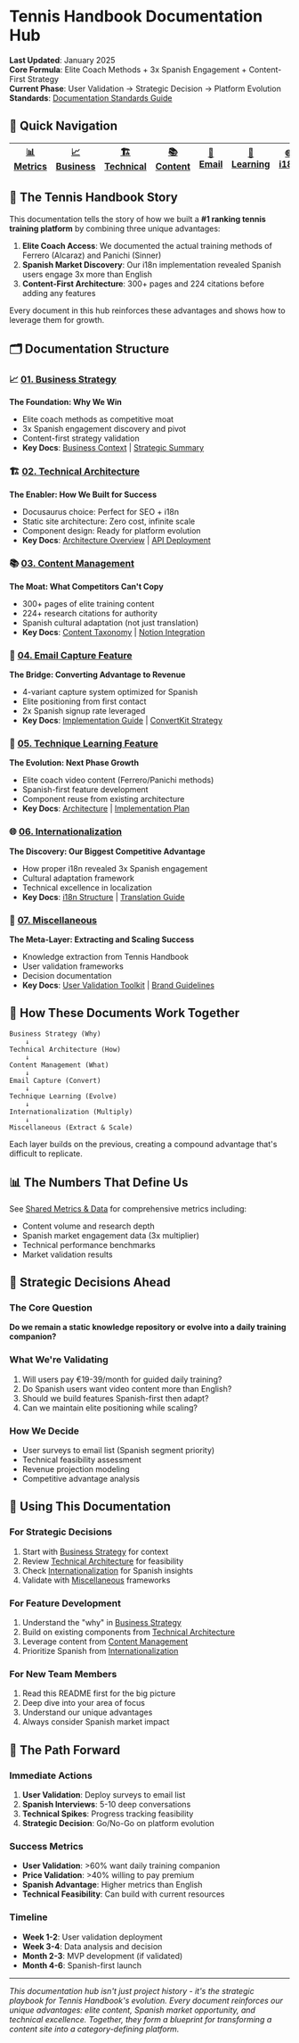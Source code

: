 # Tennis Handbook Documentation Hub

**Last Updated**: January 2025  
**Core Formula**: Elite Coach Methods + 3x Spanish Engagement + Content-First Strategy  
**Current Phase**: User Validation → Strategic Decision → Platform Evolution  
**Standards**: [Documentation Standards Guide](./DOCUMENTATION-STANDARDS.md)

## 🚀 Quick Navigation

| [📊 Metrics](./SHARED-METRICS.md) | [📈 Business](./01-Business-Strategy/) | [🏗️ Technical](./02-Technical-Architecture/) | [📚 Content](./03-Content-Management/) | [📧 Email](./04-Email-Capture-Feature/) | [🎥 Learning](./05-Technique-Learning-Feature/) | [🌐 i18n](./06-Internationalization/) | [🔧 Tools](./07-Miscellaneous/) |
| --------------------------------- | -------------------------------------- | -------------------------------------------- | -------------------------------------- | --------------------------------------- | ----------------------------------------------- | ------------------------------------- | ------------------------------- |

## 🎯 The Tennis Handbook Story

This documentation tells the story of how we built a **#1 ranking tennis training platform** by combining three unique advantages:

1. **Elite Coach Access**: We documented the actual training methods of Ferrero (Alcaraz) and Panichi (Sinner)
2. **Spanish Market Discovery**: Our i18n implementation revealed Spanish users engage 3x more than English
3. **Content-First Architecture**: 300+ pages and 224 citations before adding any features

Every document in this hub reinforces these advantages and shows how to leverage them for growth.

## 🗂️ Documentation Structure

### 📈 [01. Business Strategy](./01-Business-Strategy/)

**The Foundation: Why We Win**

- Elite coach methods as competitive moat
- 3x Spanish engagement discovery and pivot
- Content-first strategy validation
- **Key Docs**: [Business Context](./01-Business-Strategy/business-context.md) | [Strategic Summary](./01-Business-Strategy/strategic-summary.md)

### 🏗️ [02. Technical Architecture](./02-Technical-Architecture/)

**The Enabler: How We Built for Success**

- Docusaurus choice: Perfect for SEO + i18n
- Static site architecture: Zero cost, infinite scale
- Component design: Ready for platform evolution
- **Key Docs**: [Architecture Overview](./02-Technical-Architecture/technical-architecture.md) | [API Deployment](./02-Technical-Architecture/api-deployment.md)

### 📚 [03. Content Management](./03-Content-Management/)

**The Moat: What Competitors Can't Copy**

- 300+ pages of elite training content
- 224+ research citations for authority
- Spanish cultural adaptation (not just translation)
- **Key Docs**: [Content Taxonomy](./03-Content-Management/content-taxonomy.md) | [Notion Integration](./03-Content-Management/NotionIntegration/)

### 📧 [04. Email Capture Feature](./04-Email-Capture-Feature/)

**The Bridge: Converting Advantage to Revenue**

- 4-variant capture system optimized for Spanish
- Elite positioning from first contact
- 2x Spanish signup rate leveraged
- **Key Docs**: [Implementation Guide](./04-Email-Capture-Feature/implementation-guide.md) | [ConvertKit Strategy](./04-Email-Capture-Feature/convertkit-content-strategy.md)

### 🎥 [05. Technique Learning Feature](./05-Technique-Learning-Feature/)

**The Evolution: Next Phase Growth**

- Elite coach video content (Ferrero/Panichi methods)
- Spanish-first feature development
- Component reuse from existing architecture
- **Key Docs**: [Architecture](./05-Technique-Learning-Feature/technique-learning-architecture.md) | [Implementation Plan](./05-Technique-Learning-Feature/implementation-plan.md)

### 🌐 [06. Internationalization](./06-Internationalization/)

**The Discovery: Our Biggest Competitive Advantage**

- How proper i18n revealed 3x Spanish engagement
- Cultural adaptation framework
- Technical excellence in localization
- **Key Docs**: [i18n Structure](./06-Internationalization/structure.md) | [Translation Guide](./06-Internationalization/translation-guide.md)

### 🔧 [07. Miscellaneous](./07-Miscellaneous/)

**The Meta-Layer: Extracting and Scaling Success**

- Knowledge extraction from Tennis Handbook
- User validation frameworks
- Decision documentation
- **Key Docs**: [User Validation Toolkit](./07-Miscellaneous/user-validation-toolkit.md) | [Brand Guidelines](./07-Miscellaneous/brand-guidelines.md)

## 🚀 How These Documents Work Together

```
Business Strategy (Why)
    ↓
Technical Architecture (How)
    ↓
Content Management (What)
    ↓
Email Capture (Convert)
    ↓
Technique Learning (Evolve)
    ↓
Internationalization (Multiply)
    ↓
Miscellaneous (Extract & Scale)
```

Each layer builds on the previous, creating a compound advantage that's difficult to replicate.

## 📊 The Numbers That Define Us

See [Shared Metrics & Data](./SHARED-METRICS.md) for comprehensive metrics including:

- Content volume and research depth
- Spanish market engagement data (3x multiplier)
- Technical performance benchmarks
- Market validation results

## 🎯 Strategic Decisions Ahead

### The Core Question

**Do we remain a static knowledge repository or evolve into a daily training companion?**

### What We're Validating

1. Will users pay €19-39/month for guided daily training?
2. Do Spanish users want video content more than English?
3. Should we build features Spanish-first then adapt?
4. Can we maintain elite positioning while scaling?

### How We Decide

- User surveys to email list (Spanish segment priority)
- Technical feasibility assessment
- Revenue projection modeling
- Competitive advantage analysis

## 🔄 Using This Documentation

### For Strategic Decisions

1. Start with [Business Strategy](./01-Business-Strategy/) for context
2. Review [Technical Architecture](./02-Technical-Architecture/) for feasibility
3. Check [Internationalization](./06-Internationalization/) for Spanish insights
4. Validate with [Miscellaneous](./07-Miscellaneous/) frameworks

### For Feature Development

1. Understand the "why" in [Business Strategy](./01-Business-Strategy/)
2. Build on existing components from [Technical Architecture](./02-Technical-Architecture/)
3. Leverage content from [Content Management](./03-Content-Management/)
4. Prioritize Spanish from [Internationalization](./06-Internationalization/)

### For New Team Members

1. Read this README first for the big picture
2. Deep dive into your area of focus
3. Understand our unique advantages
4. Always consider Spanish market impact

## 🚀 The Path Forward

### Immediate Actions

1. **User Validation**: Deploy surveys to email list
2. **Spanish Interviews**: 5-10 deep conversations
3. **Technical Spikes**: Progress tracking feasibility
4. **Strategic Decision**: Go/No-Go on platform evolution

### Success Metrics

- **User Validation**: >60% want daily training companion
- **Price Validation**: >40% willing to pay premium
- **Spanish Advantage**: Higher metrics than English
- **Technical Feasibility**: Can build with current resources

### Timeline

- **Week 1-2**: User validation deployment
- **Week 3-4**: Data analysis and decision
- **Month 2-3**: MVP development (if validated)
- **Month 4-6**: Spanish-first launch

---

_This documentation hub isn't just project history - it's the strategic playbook for Tennis Handbook's evolution. Every document reinforces our unique advantages: elite content, Spanish market opportunity, and technical excellence. Together, they form a blueprint for transforming a content site into a category-defining platform._
